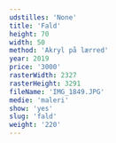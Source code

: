 ```yaml
---
udstilles: 'None'
title: 'Fald'
height: 70
width: 50
method: 'Akryl på lærred'
year: 2019
price: '3000'
rasterWidth: 2327
rasterHeight: 3291
fileName: 'IMG_1849.JPG'
medie: 'maleri'
show: 'yes'
slug: 'fald'
weight: '220'
---
```

